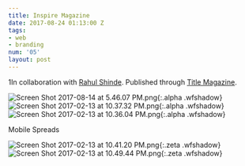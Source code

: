 ```yaml
---
title: Inspire Magazine
date: 2017-08-24 01:13:00 Z
tags:
- web
- branding
num: '05'
layout: post
---
```


1In collaboration with [Rahul Shinde](http://rahulshinde.com). Published through [Title Magazine](www.title-magazine.com/2017/03/inspire-magazine-rebrand/).

![Screen Shot 2017-08-14 at 5.46.07 PM.png](/uploads/Screen%20Shot%202017-08-14%20at%205.46.07%20PM.png){:.alpha .wfshadow}
![Screen Shot 2017-02-13 at 10.37.32 PM.png](/uploads/Screen%20Shot%202017-02-13%20at%2010.37.32%20PM.png){:.alpha .wfshadow}
![Screen Shot 2017-02-13 at 10.36.04 PM.png](/uploads/Screen%20Shot%202017-02-13%20at%2010.36.04%20PM.png){:.alpha .wfshadow}

Mobile Spreads

![Screen Shot 2017-02-13 at 10.41.20 PM.png](/uploads/Screen%20Shot%202017-02-13%20at%2010.41.20%20PM.png){:.zeta .wfshadow}
![Screen Shot 2017-02-13 at 10.49.44 PM.png](/uploads/Screen%20Shot%202017-02-13%20at%2010.49.44%20PM.png){:.zeta .wfshadow}
